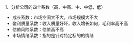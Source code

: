 1、分析公司的四个系数（高、中高、中、中低，低）
- 成长系数：市场空间大不大，市场规模大不大
- 盈利质量系数：收入质量好坏，收入增长如何，毛利率高不高
- 估值风险系数：估值高不高
- 市场情绪系数：指的是针对特定标的的情绪